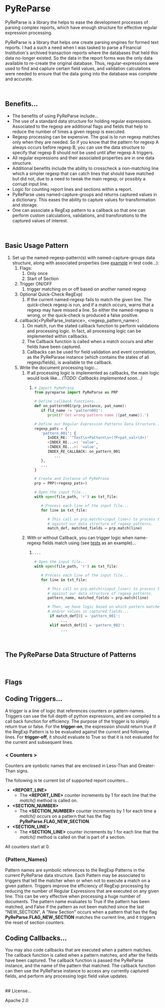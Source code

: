 # PyReParse
PyReParse is a library the helps to ease the development processes of parsing
complex reports, which have enough structure for effective regular expression 
processing.

PyReParse is a library that helps one create parsing engines for formed text reports. I had a such a need when I was tasked to parse a Financial Institution's archived transaction reports where the databases that held this data no-longer existed. So the data in the report forms was the only data available to re-create the original database. Thus, regular-expressions were used to find and capture certain field values, and validation calculations were needed to ensure that the data going into the database was complete and accurate.

<br>

## Benefits...

- The benefits of using PyReParse include...
- The use of a standard data structure for holding regular expressions. 
Associated to the regexp are additional flags and fields that help to reduce the
number of times a given regexp is executed.
- Regexp processing can be expensive. The goal is to run regexp matches only when they 
are needed. So if you know that the pattern for regexp A always occurs before
regexp B, you can use the data structure to specify that regexp B should not
be used until after regexp A triggers.
- All regular expressions and their associated properties are in one data structure.
- Additional benefits include the ability to crosscheck a non-matching line which
a simpler regexp that can catch lines that should have matched but did not,
due to a need to tweak the main regexp, or possibly a corrupt input line.
- Logic for counting report lines and sections within a report.
- PyReParse uses named-capture-groups and returns captured values in a dictionary. This eases the ability to capture values for transformation and storage.
- One can associate a RegExp pattern to a callback so that one can perform custom calculations, validations, and transforations to the captured values of interest.
<br>

## Basic Usage Pattern

1. Set up the named-regexp-pattern(s) with named-capture-groups data structure, along with associated properties (see [example](src/pyreparse/tests/test_pyreparse.py?plain=1#L46) in test code...):
   1. Flags:
      1. Only once
      2. Start of Section
   2. Trigger ON/OFF
      1. trigger matching on or off based on another named regexp
   3. Optional Quick-Check RegExp)
      1. If the current named-regexp fails to match the given line. The quick-check regexp is run, and if a match occurs, warns that a regexp may have missed a line. So either the named-regexp is wrong, or the quick-check is produced a false positive.
   4. callback(<PyReParse_Instance>, <regexp_pattern_name>)
      1. On match, run the stated callback function to perform validations and processing logic. In fact, all processing logic can be implemented within callbacks.
      2. The Callback function is called when a match occurs and after fields have been captured.
      3. Callbacks can be used for field validation and event correlation, as the PyReParase instance (which contains the states of all regexp/fields), is available to the callback.
   5. Write the document processing logic...
      1. If all processing logic is implemented as callbacks, the main logic would look like... <i>(TODO: Callbacks implemented soon...)</i>
         1. ```python
            # Import PyRePrase
            from pyreparse import PyReParse as PRP
            
            # Define callback functions...
            def on_pattern001(prp_instance, pat_name):
               if fld_name != 'pattern001':
                  print(f'Got wrong pattern name [{pat_name}].')
            
            # Define our Regular Expression Patterns Data Structure...
            regexp_pats = {
               'pattern_001': {
                  InDEX_RE: '^Test\s+Pattern\s+(?P<pat_val>\d+)'
                  <INDEX_RE...>: 'value',
                  <INDEX_RE...>: 'value',
                  INDEX_RE_CALLBACK: on_pattern_001
                     ...
               },
               ...
            }
            
            # Create and Instance of PyRePrase
            prp = PRP(<regexp_pats>)
            
            # Open the input file...
            with open(file_path, 'r') as txt_file:
            
               # Process each line of the input file...
               for line in txt_file:
            
                  # This call on prp.match(<input_line>) to process the line
                  # against our data structure of regexp patterns.
                  match_def, matched_fields = prp.match(line)
            ```
      2. With or without Callback, you can trigger logic when name-regexp fields match using (see [tests](src/pyreparse/tests/test_pyreparse.py?plain=57#L254) as an example)...
         1. ```python
            ...
            
            # Open the input file...
            with open(file_path, 'r') as txt_file:
            
               # Process each line of the input file...
               for line in txt_file:
            
                  # This call on prp.match(<input_line>) to process the line
                  # against our data structure of regexp patterns.
                  pattern_name, matched_fields = prp.match(line)
            
                  # Then, we have logic based on which pattern matched,
                  # and/or values in captured fields...
                   if match_def[0] = 'pattern_001':
                        ...         
                   elif match_def[0] = 'pattern_002':
                        ...         
            ```      
<br>

## The PyReParse Data Structure of Patterns
<br>

## Flags

## Coding Triggers...
A trigger is a line of logic that references counters or pattern-names. Triggers can use the full depth of python expressions, and are compiled to a call back function for efficiency. The purpose of the trigger is to simply return true or false. For the **trigger-on**, the expression should return true if the RegExp Pattern is to be evaluated against the current and following lines. For **trigger-off**, it should evaluate to True so that it is not evaluated for the current and subsequent lines. 

### < Counters >
Counters are synbolic names that are enclosed in Less-Than and Greater-Than signs. 

The following is te current list of supported report counters...

 - **<REPORT_LINE>**
   - The **<REPORT_LINE>** counter increments by 1 for each line that the _match()_ method is called on.
 - **<SECTION_NUMBER>**
   - The **<SECTION_NUMBER>** counter increments by 1 for each time a _match()_ occurs on a pattern that has the flag **PyReParse.FLAG_NEW_SECTION**.
 - **<SECTION_LINE>**
   - The **<SECTION_LINE>** counter increments by 1 for each line that the _match()_ method is called on that is part of a section.

All counters start at 0.

### {Pattern_Names}
Pattern names are symbolic references to the RegExp Patterns in the current PyReParse data structure.
Each Pattern may be associated to triggers that tell the matcher when or when not to execute a match on a given pattern. Triggers improve the efficiency of RegExp processing by reducing the number of Regular Expressions that are executed on any given line. This can be very effective when processing a huge number of documents. The pattern name evaluates to True if the pattern has been matched, and False if the pattern as not been matched since the last "NEW_SECTION", A "New Section" occurs when a pattern that has the flag **PyReParse.FLAG_NEW_SECTION** matches the current line, and it triggers the reset of section counters.

## Coding Callbacks...
You may also code callbacks that are executed when a pattern matches. The callback function is called when a pattern matches, and after the fields have been captured. The callback function is passed the PyReParse instance, and the name of the pattern that matched. The callback function can then use the PyReParse instance to access any currently captured fields, and perform any processing logic field value updates.

<br>
## License...

Apache 2.0
